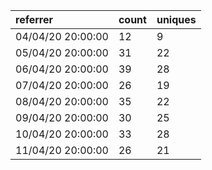 | referrer          | count | uniques |
| :---------------- | :---- | :------ |
| 04/04/20 20:00:00 | 12    | 9       |
| 05/04/20 20:00:00 | 31    | 22      |
| 06/04/20 20:00:00 | 39    | 28      |
| 07/04/20 20:00:00 | 26    | 19      |
| 08/04/20 20:00:00 | 35    | 22      |
| 09/04/20 20:00:00 | 30    | 25      |
| 10/04/20 20:00:00 | 33    | 28      |
| 11/04/20 20:00:00 | 26    | 21      |